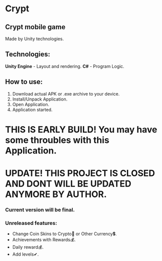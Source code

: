 # Сrypt
## Crypt mobile game 
Made by Unity technologies.

## Technologies:
**Unity Engine** - Layout and rendering.
**C#** - Program Logic.

## How to use:
1. Download actual APK or .exe archive to your device.
2. Install/Unpack Application.
3. Open Application.
4. Application started.

# THIS IS EARLY BUILD! You may have some throubles with this Application. 

# UPDATE! THIS PROJECT IS CLOSED AND DONT WILL BE UPDATED ANYMORE BY AUTHOR.
### Current version will be final.

### Unreleased features:
- Change Coin Skins to Crypto🔀 or Other Currency💲.
- Achievements with Rewards💰.
- Daily reward💰.
- Add levels✔.

